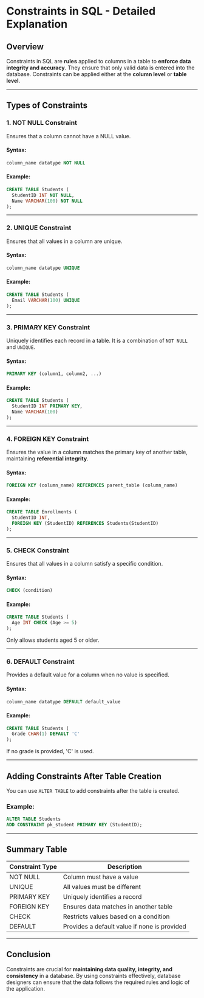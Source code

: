 # Constraints in SQL - Detailed Explanation

## Overview

Constraints in SQL are **rules** applied to columns in a table to **enforce data integrity and accuracy**. They ensure that only valid data is entered into the database. Constraints can be applied either at the **column level** or **table level**.

---

## Types of Constraints

### 1. NOT NULL Constraint

Ensures that a column cannot have a NULL value.

#### Syntax:

```sql
column_name datatype NOT NULL
```

#### Example:

```sql
CREATE TABLE Students (
  StudentID INT NOT NULL,
  Name VARCHAR(100) NOT NULL
);
```

---

### 2. UNIQUE Constraint

Ensures that all values in a column are unique.

#### Syntax:

```sql
column_name datatype UNIQUE
```

#### Example:

```sql
CREATE TABLE Students (
  Email VARCHAR(100) UNIQUE
);
```

---

### 3. PRIMARY KEY Constraint

Uniquely identifies each record in a table. It is a combination of `NOT NULL` and `UNIQUE`.

#### Syntax:

```sql
PRIMARY KEY (column1, column2, ...)
```

#### Example:

```sql
CREATE TABLE Students (
  StudentID INT PRIMARY KEY,
  Name VARCHAR(100)
);
```

---

### 4. FOREIGN KEY Constraint

Ensures the value in a column matches the primary key of another table, maintaining **referential integrity**.

#### Syntax:

```sql
FOREIGN KEY (column_name) REFERENCES parent_table (column_name)
```

#### Example:

```sql
CREATE TABLE Enrollments (
  StudentID INT,
  FOREIGN KEY (StudentID) REFERENCES Students(StudentID)
);
```

---

### 5. CHECK Constraint

Ensures that all values in a column satisfy a specific condition.

#### Syntax:

```sql
CHECK (condition)
```

#### Example:

```sql
CREATE TABLE Students (
  Age INT CHECK (Age >= 5)
);
```

Only allows students aged 5 or older.

---

### 6. DEFAULT Constraint

Provides a default value for a column when no value is specified.

#### Syntax:

```sql
column_name datatype DEFAULT default_value
```

#### Example:

```sql
CREATE TABLE Students (
  Grade CHAR(1) DEFAULT 'C'
);
```

If no grade is provided, 'C' is used.

---

## Adding Constraints After Table Creation

You can use `ALTER TABLE` to add constraints after the table is created.

### Example:

```sql
ALTER TABLE Students
ADD CONSTRAINT pk_student PRIMARY KEY (StudentID);
```

---

## Summary Table

| Constraint Type | Description                                  |
| --------------- | -------------------------------------------- |
| NOT NULL        | Column must have a value                     |
| UNIQUE          | All values must be different                 |
| PRIMARY KEY     | Uniquely identifies a record                 |
| FOREIGN KEY     | Ensures data matches in another table        |
| CHECK           | Restricts values based on a condition        |
| DEFAULT         | Provides a default value if none is provided |

---

## Conclusion

Constraints are crucial for **maintaining data quality, integrity, and consistency** in a database. By using constraints effectively, database designers can ensure that the data follows the required rules and logic of the application.
